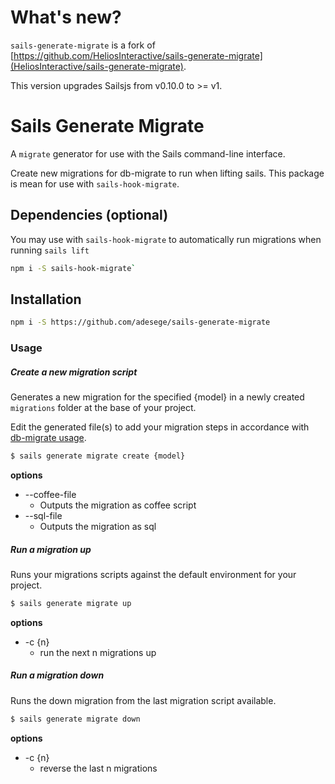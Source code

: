 # What's new?
`sails-generate-migrate` is a fork of [https://github.com/HeliosInteractive/sails-generate-migrate](HeliosInteractive/sails-generate-migrate). 

This version upgrades Sailsjs from v0.10.0 to >= v1.

# Sails Generate Migrate

A `migrate` generator for use with the Sails command-line interface.

Create new migrations for db-migrate to run when lifting sails. This package is mean for use with `sails-hook-migrate`.

## Dependencies (optional)

You may use with `sails-hook-migrate` to automatically run migrations when running `sails lift`

```sh
npm i -S sails-hook-migrate`
```

## Installation

```sh
npm i -S https://github.com/adesege/sails-generate-migrate
```

### Usage

##### Create a new migration script

Generates a new migration for the specified {model} in a newly created `migrations` folder at the base of your project.

Edit the generated file(s) to add your migration steps in accordance
with [db-migrate usage](https://db-migrate.readthedocs.io/en/latest/Getting%20Started/usage/).

```sh
$ sails generate migrate create {model}
```

**options**

 - --coffee-file
   - Outputs the migration as coffee script
 - --sql-file
   - Outputs the migration as sql

##### Run a migration up

Runs your migrations scripts against the default environment for your project.

```sh
$ sails generate migrate up
```

**options**

 - -c {n}
   - run the next n migrations up

##### Run a migration down

Runs the down migration from the last migration script available.

```sh
$ sails generate migrate down
```

**options**

 - -c {n}
   - reverse the last n migrations
